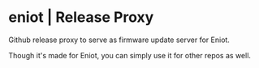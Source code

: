 # eniot | Release Proxy

Github release proxy to serve as firmware update server for Eniot. 

Though it's made for Eniot, you can simply use it for other repos as well.

